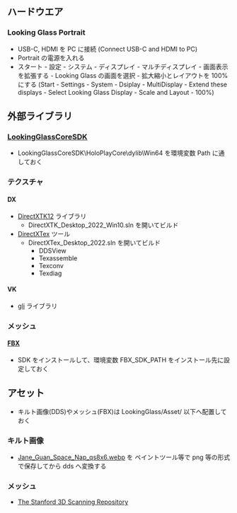 
## ハードウエア
### Looking Glass Portrait
- USB-C, HDMI を PC に接続 (Connect USB-C and HDMI to PC)
- Portrait の電源を入れる
- スタート - 設定 - システム - ディスプレイ - マルチディスプレイ - 画面表示を拡張する - Looking Glass の画面を選択 - 拡大縮小とレイアウトを 100% にする (Start - Settings - System - Dsiplay - MultiDisplay - Extend these displays - Select Looking Glass Display - Scale and Layout - 100%) 

## 外部ライブラリ

### [LookingGlassCoreSDK](https://github.com/Looking-Glass/LookingGlassCoreSDK)
- LookingGlassCoreSDK\HoloPlayCore\dylib\Win64 を環境変数 Path に通しておく

### テクスチャ
#### DX
- [DirectXTK12](https://github.com/Microsoft/DirectXTK12) ライブラリ
    - DirectXTK_Desktop_2022_Win10.sln を開いてビルド
- [DirectXTex](https://github.com/microsoft/DirectXTex.git) ツール
    - DirectXTex_Desktop_2022.sln を開いてビルド
        - DDSView
        - Texassemble
        - Texconv
        - Texdiag
#### VK
- [gli](https://github.com/g-truc/gli) ライブラリ

### メッシュ
#### [FBX](https://aps.autodesk.com/developer/overview/fbx-sdk)
- SDK をインストールして、環境変数 FBX_SDK_PATH をインストール先に設定しておく


## アセット
- キルト画像(DDS)やメッシュ(FBX)は LookingGlass/Asset/ 以下へ配置しておく
    
### キルト画像
- [Jane_Guan_Space_Nap_qs8x6.webp](https://docs.lookingglassfactory.com/keyconcepts/quilts) を ペイントツール等で png 等の形式で保存してから dds へ変換する

### メッシュ
- [The Stanford 3D Scanning Repository](https://graphics.stanford.edu/data/3Dscanrep/)


